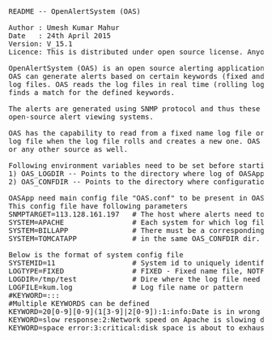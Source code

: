 <pre>
README -- OpenAlertSystem (OAS)

Author : Umesh Kumar Mahur
Date   : 24th April 2015
Version: V_15.1
Licence: This is distributed under open source license. Anyone can freely use it and extend it and re-distribute.

OpenAlertSystem (OAS) is an open source alerting application. This can be used for any system.
OAS can generate alerts based on certain keywords (fixed and regular expression) from the application
log files. OAS reads the log files in real time (rolling logs) and generates an alarm as soon as it 
finds a match for the defined keywords.

The alerts are generated using SNMP protocol and thus these alerts can be monitored by any SNMP based
open-source alert viewing systems.

OAS has the capability to read from a fixed name log file or a pattern based log file. OAS also re-opens the
log file when the log file rolls and creates a new one. OAS can be extended to include alerting from DB 
or any other source as well.

Following environment variables need to be set before starting OASApp.
1) OAS_LOGDIR -- Points to the directory where log of OASApp is written.
2) OAS_CONFDIR -- Points to the directory where configuration files are placed.

OASApp need main config file "OAS.conf" to be present in OAS_CONFDIR.
This config file have following parameters
SNMPTARGET=113.128.161.197   # The host where alerts need to be sent
SYSTEM=APACHE                # Each system for which log file need to be monitored.
SYSTEM=BILLAPP               # There must be a corresponding config for each system
SYSTEM=TOMCATAPP             # in the same OAS_CONFDIR dir. Multiple SYSTEM can be defined.

Below is the format of system config file
SYSTEMID=11                  # System id to uniquely identify the system
LOGTYPE=FIXED                # FIXED - Fixed name file, NOTFIXED - Pattern based logs file name
LOGDIR=/tmp/test             # Dire where the log file need to be read
LOGFILE=kum.log              # Log file name or pattern
#KEYWORD=<Fixed keyword or regular expression>:<KEYWORD_ID>:<Severity>:<Alert Description>
#Multiple KEYWORDS can be defined
KEYWORD=20[0-9][0-9](1[3-9]|2[0-9]):1:info:Date is in wrong format
KEYWORD=slow response:2:Network speed on Apache is slowing down
KEYWORD=space error:3:critical:disk space is about to exhaust
</pre>
